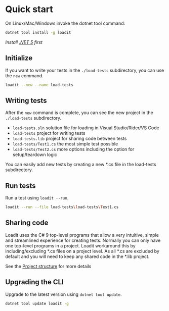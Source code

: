 # Quick start

On Linux/Mac/Windows invoke the dotnet tool command:

```bash
dotnet tool install -g loadit
```

*Install [.NET 5](https://dotnet.microsoft.com/download/dotnet/5.0) first*

## Initialize

If you want to write your tests in the `./load-tests` subdirectory, you can use the `new` command.

```bash
loadit --new --name load-tests
```

## Writing tests

After the `new` command is complete, you can see the new project in the `./load-tests` subdirectory.

* `load-tests.sln` solution file for loading in Visual Studio/Rider/VS Code
* `load-tests` project for writing tests
* `load-tests.lib` project for sharing code between tests
* `load-tests/Test1.cs` the most simple test possible
* `load-tests/Test2.cs` more options including the option for setup/teardown logic

You can easily add new tests by creating a new *.cs file in the load-tests subdirectory.

## Run tests

Run a test using `loadit --run`. 

```bash
loadit --run --file load-tests\load-tests\Test1.cs
```

## Sharing code

Loadit uses the C# 9 top-level programs that allow a very intuitive, simple and streamlined experience for creating tests.
Normally you can only have one top-level programs in a project. Loadit workaround this by including/excluding *.cs files on a project level.
As all *.cs are excluded by default and you will need to keep any shared code in the *.lib project.

See the [Project structure](structure) for more details

## Upgrading the CLI

Upgrade to the latest version using `dotnet tool update`. 

```bash
dotnet tool update loadit -g
```
